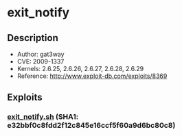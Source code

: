 # exit_notify 

## Description
* Author: gat3way
* CVE: 2009-1337
* Kernels: 2.6.25, 2.6.26, 2.6.27, 2.6.28, 2.6.29
* Reference: http://www.exploit-db.com/exploits/8369

## Exploits

### [exit_notify.sh](exit_notify.sh) (SHA1: e32bbf0c8fdd2f12c845e16ccf5f60a9d6bc80c8)
